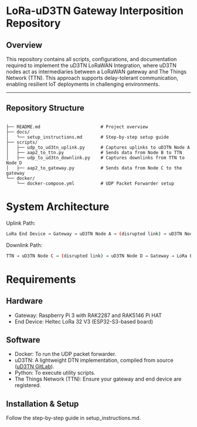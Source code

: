 # LoRa-uD3TN Gateway Interposition Repository

## Overview
This repository contains all scripts, configurations, and documentation required to implement the uD3TN LoRaWAN Integration, where uD3TN nodes act as intermediaries between a LoRaWAN gateway and The Things Network (TTN). This approach supports delay-tolerant communication, enabling resilient IoT deployments in challenging environments.

---


## Repository Structure

```plaintext

├── README.md                       # Project overview
├── docs/
│   └── setup_instructions.md       # Step-by-step setup guide
├── scripts/
│   ├── udp_to_ud3tn_uplink.py      # Captures uplinks to uD3TN Node A
│   ├── aap2_to_ttn.py              # Sends data from Node B to TTN
│   ├── udp_to_ud3tn_downlink.py    # Captures downlinks from TTN to Node D
│   ├── aap2_to_gateway.py          # Sends data from Node C to the gateway
└── docker/
    └── docker-compose.yml          # UDP Packet Forwarder setup

```

# System Architecture
Uplink Path:
```bash
LoRa End Device → Gateway → uD3TN Node A → (disrupted link) → uD3TN Node B → TTN
```
Downlink Path:
```bash
TTN → uD3TN Node C → (disrupted link) → uD3TN Node D → Gateway → LoRa End Device
```

# Requirements
## Hardware
- Gateway: Raspberry Pi 3 with RAK2287 and RAK5146 Pi HAT
- End Device: Heltec LoRa 32 V3 (ESP32-S3-based board)

## Software
- Docker: To run the UDP packet forwarder.
- uD3TN: A lightweight DTN implementation, compiled from source ([uD3TN GitLab](https://gitlab.com/d3tn/ud3tn)).
- Python: To execute utility scripts.
- The Things Network (TTN): Ensure your gateway and end device are registered.

## Installation & Setup
Follow the step-by-step guide in setup_instructions.md.
